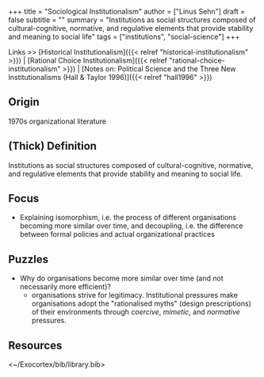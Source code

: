 +++
title = "Sociological Institutionalism"
author = ["Linus Sehn"]
draft = false
subtitle = ""
summary = "Institutions as social structures composed of cultural-cognitive, normative, and regulative elements that provide stability and meaning to social life"
tags = ["institutions", "social-science"]
+++

Links >> [Historical
Institutionalism]({{< relref "historical-institutionalism" >}}) | [Rational
Choice Institutionalism]({{< relref "rational-choice-institutionalism" >}}) |
[Notes on: Political Science and the Three New Institutionalisms (Hall & Taylor
1996)]({{< relref "hall1996" >}})

## Origin 

1970s organizational literature

## (Thick) Definition 

Institutions as social structures composed of cultural-cognitive, normative, and
regulative elements that provide stability and meaning to social life.

## Focus 

- Explaining isomorphism, i.e. the process of different organisations becoming
  more similar over time, and decoupling, i.e. the difference between formal
  policies and actual organizational practices

## Puzzles 

- Why do organisations become more similar over time (and not necessarily more
  efficient)?
  - organisations strive for legitimacy. Institutional pressures make
    organisations adopt the "rationalised myths" (design prescriptions) of their
    environments through _coercive_, _mimetic_, and _normative_ pressures.

## Resources 

<~/Exocortex/bib/library.bib>

